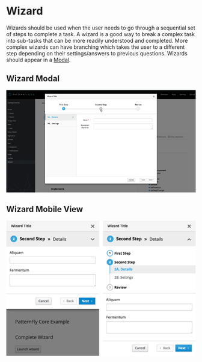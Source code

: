# Wizard

Wizards should be used when the user needs to go through a sequential set of steps to complete a task. A wizard is a good way to break a complex task into sub-tasks that can be more readily understood and completed. More complex wizards can have branching which takes the user to a different step depending on their settings/answers to previous questions. Wizards should appear in a [Modal](/pattern-library/forms-and-controls/modal-overlay/).

## Wizard Modal
![Wizard example image](img/wizard-flow-example.png)

## Wizard Mobile View
![Responsive wizard example](img/responsive-wizard.png)
